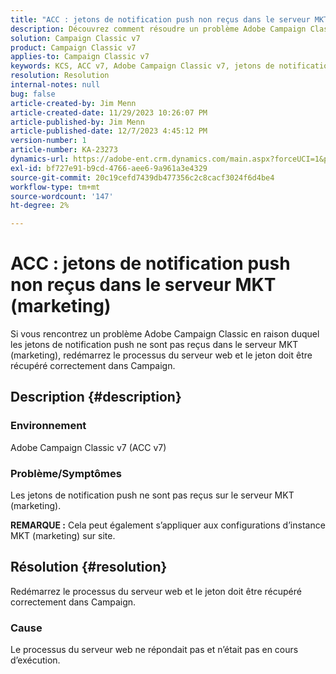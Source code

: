 ```yaml
---
title: "ACC : jetons de notification push non reçus dans le serveur MKT (marketing)"
description: Découvrez comment résoudre un problème Adobe Campaign Classic en raison duquel les jetons de notification push ne sont pas reçus sur le serveur MKT (marketing).
solution: Campaign Classic v7
product: Campaign Classic v7
applies-to: Campaign Classic v7
keywords: KCS, ACC v7, Adobe Campaign Classic v7, jetons de notification push non reçus, MKT, serveur marketing, dépannage
resolution: Resolution
internal-notes: null
bug: false
article-created-by: Jim Menn
article-created-date: 11/29/2023 10:26:07 PM
article-published-by: Jim Menn
article-published-date: 12/7/2023 4:45:12 PM
version-number: 1
article-number: KA-23273
dynamics-url: https://adobe-ent.crm.dynamics.com/main.aspx?forceUCI=1&pagetype=entityrecord&etn=knowledgearticle&id=dc27c245-068f-ee11-8179-6045bd006268
exl-id: bf727e91-b9cd-4766-aee6-9a961a3e4329
source-git-commit: 20c19cefd7439db477356c2c8cacf3024f6d4be4
workflow-type: tm+mt
source-wordcount: '147'
ht-degree: 2%

---
```


# ACC : jetons de notification push non reçus dans le serveur MKT (marketing)


Si vous rencontrez un problème Adobe Campaign Classic en raison duquel les jetons de notification push ne sont pas reçus dans le serveur MKT (marketing), redémarrez le processus du serveur web et le jeton doit être récupéré correctement dans Campaign.

## Description {#description}


### Environnement

Adobe Campaign Classic v7 (ACC v7)



### Problème/Symptômes

Les jetons de notification push ne sont pas reçus sur le serveur MKT (marketing).

<b>REMARQUE :</b> Cela peut également s’appliquer aux configurations d’instance MKT (marketing) sur site.




## Résolution {#resolution}


Redémarrez le processus du serveur web et le jeton doit être récupéré correctement dans Campaign.

### Cause

Le processus du serveur web ne répondait pas et n’était pas en cours d’exécution.
